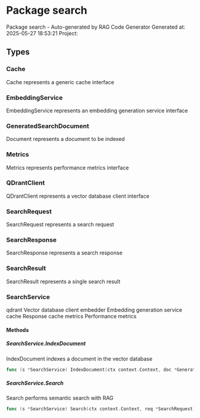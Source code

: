 # Package search

Package search - Auto-generated by RAG Code Generator
Generated at: 2025-05-27 18:53:21
Project:


## Types

### Cache

Cache represents a generic cache interface


### EmbeddingService

EmbeddingService represents an embedding generation service interface


### GeneratedSearchDocument

Document represents a document to be indexed


### Metrics

Metrics represents performance metrics interface


### QDrantClient

QDrantClient represents a vector database client interface


### SearchRequest

SearchRequest represents a search request


### SearchResponse

SearchResponse represents a search response


### SearchResult

SearchResult represents a single search result


### SearchService

qdrant Vector database client
embedder Embedding generation service
cache Response cache
metrics Performance metrics


#### Methods

##### SearchService.IndexDocument

IndexDocument indexes a document in the vector database


```go
func (s *SearchService) IndexDocument(ctx context.Context, doc *GeneratedSearchDocument) error
```

##### SearchService.Search

Search performs semantic search with RAG


```go
func (s *SearchService) Search(ctx context.Context, req *SearchRequest) (*SearchResponse, error)
```

